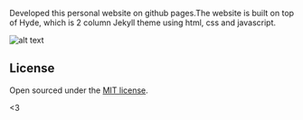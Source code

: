 Developed this personal website on github pages.The website is built on top of Hyde, which is 2 column Jekyll theme using html, css and javascript.

![alt text](https://raw.githubusercontent.com/TanmayFadnavis/TanmayFadnavis.github.io/master/public/assets/profile.png)

## License

Open sourced under the [MIT license](LICENSE.md).

<3
